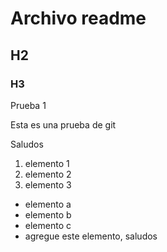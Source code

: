 # Archivo readme
## H2
### H3

Prueba 1

Esta es una prueba de git 

Saludos 
1. elemento 1
1. elemento 2
1. elemento 3
  + elemento a
  + elemento b
  + elemento c
  + agregue este elemento, saludos

